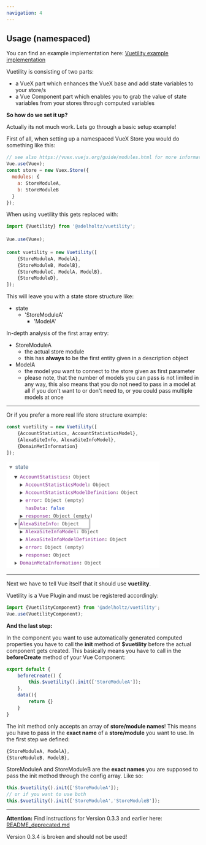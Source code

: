 ```yaml
---
navigation: 4
---
```


## Usage (namespaced)
You can find an example implementation here: [Vuetility example implementation](https://github.com/adelholtz/vuetility/tree/master/example)

Vuetility is consisting of two parts:
* a VueX part which enhances the VueX base and add state variables to your store/s
* a Vue Component part which enables you to grab the value of state variables from your stores through computed variables

**So how do we set it up?**

Actually its not much work. Lets go through a basic setup example!

First of all, when setting up a namespaced VueX Store you would do something like this:

```javascript
// see also https://vuex.vuejs.org/guide/modules.html for more information
Vue.use(Vuex);
const store = new Vuex.Store({
  modules: {
    a: StoreModuleA,
    b: StoreModuleB
  }
});
```
When using vuetility this gets replaced with:

```javascript
import {Vuetility} from '@adelholtz/vuetility';

Vue.use(Vuex);

const vuetility = new Vuetility([
    {StoreModuleA, ModelA},
    {StoreModuleB, ModelB},
    {StoreModuleC, ModelA, ModelB},
    {StoreModuleD},
]);
```

This will leave you with a state store structure like:

* state
    * 'StoreModuleA'
        * 'ModelA'


In-depth analysis of the first array entry:
* StoreModuleA
    * the actual store module
    * this has **always** to be the first entity given in a description object
* ModelA
    * the model you want to connect to the store given as first parameter
    * please note, that the number of models you can pass is not limited in any way, this also means that you do not need to pass in a model at all if you don't want to or don't need to, or you could pass multiple models at once

<hr>

Or if you prefer a more real life store structure example:

```javascript
const vuetility = new Vuetility([
    {AccountStatistics, AccountStatisticsModel},
    {AlexaSiteInfo, AlexaSiteInfoModel},
    {DomainMetInformation}
]);
```

<img src="https://raw.githubusercontent.com/adelholtz/vuetility/master/docs/img/state_structure.png" width="400">
<hr>

Next we have to tell Vue itself that it should use **vuetility**.

Vuetility is a Vue Plugin and must be registered accordingly:
```javascript
import {VuetilityComponent} from '@adelholtz/vuetility';
Vue.use(VuetilityComponent);
```

**And the last step:**

In the component you want to use automatically generated computed properties you
have to call the **init** method of **$vuetility** before the actual component gets created.
This basically means you have to call in the **beforeCreate** method of your Vue Component:
```javascript
export default {
    beforeCreate() {
        this.$vuetility().init(['StoreModuleA']);
    },
    data(){
        return {}
    }
}
```
The init method only accepts an array of **store/module names**!
This means you have to pass in the **exact name** of a **store/module** you want to use.
In the first step we defined:
```javascript
{StoreModuleA, ModelA},
{StoreModuleB, ModelB},
```
StoreModuleA and StoreModuleB are the **exact names** you are supposed to pass the init method through the config array. Like so:
```javascript
this.$vuetility().init(['StoreModuleA']);
// or if you want to use both
this.$vuetility().init(['StoreModuleA','StoreModuleB']);
```

<hr>

**Attention:**
Find instructions for Version 0.3.3 and earlier here:
[README_deprecated.md](https://github.com/adelholtz/vuetility/blob/master/README_deprecated.md)

Version 0.3.4 is broken and should not be used!
